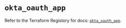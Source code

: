# `okta_oauth_app`

Refer to the Terraform Registory for docs: [`okta_oauth_app`](https://registry.terraform.io/providers/okta/okta/3.46.0/docs/resources/oauth_app).
